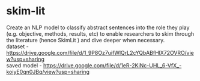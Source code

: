 # skim-lit
Create an NLP model to classify abstract sentences into the role they play (e.g. objective, methods, results, etc) to enable researchers to skim through the literature (hence SkimLit ) and dive deeper when necessary. <br />
dataset - https://drive.google.com/file/d/1_9P8Oz7uifWlQrL2cYQbABfHlX72OVRO/view?usp=sharing  <br />
saved model - https://drive.google.com/file/d/1eR-2KiNc-UHL_6-VfX_-koiyE0qn0JBq/view?usp=sharing
